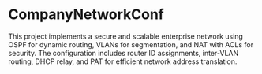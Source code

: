 # CompanyNetworkConf
This project implements a secure and scalable enterprise network using OSPF for dynamic routing, VLANs for segmentation, and NAT with ACLs for security. The configuration includes router ID assignments, inter-VLAN routing, DHCP relay, and PAT for efficient network address translation.
